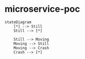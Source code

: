 # microservice-poc


```mermaid
stateDiagram
    [*] --> Still
    Still --> [*]

    Still --> Moving
    Moving --> Still
    Moving --> Crash
    Crash --> [*]
```
